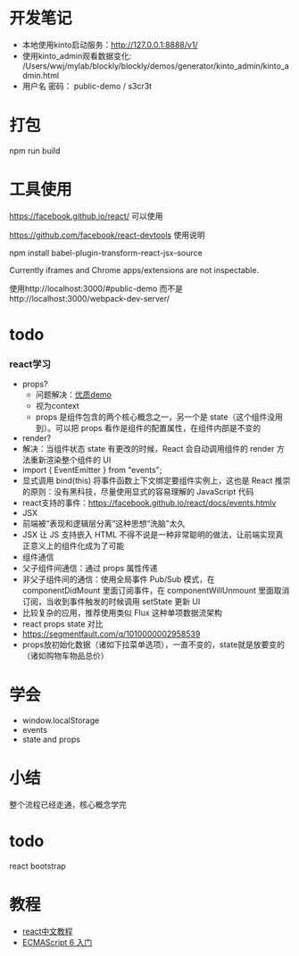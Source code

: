 # 开发笔记
*  本地使用kinto启动服务：http://127.0.0.1:8888/v1/
*  使用kinto_admin观看数据变化: /Users/wwj/mylab/blockly/blockly/demos/generator/kinto_admin/kinto_admin.html
  *  用户名 密码： public-demo / s3cr3t

# 打包
npm  run build

# 工具使用
https://facebook.github.io/react/ 可以使用

https://github.com/facebook/react-devtools 使用说明

npm install babel-plugin-transform-react-jsx-source

Currently iframes and Chrome apps/extensions are not inspectable.

使用http://localhost:3000/#public-demo 而不是http://localhost:3000/webpack-dev-server/


# todo
### react学习
*  props?
   *  问题解决：[优质demo](https://hulufei.gitbooks.io/react-tutorial/content/introduction.html) 
   *  视为context
   *  props 是组件包含的两个核心概念之一，另一个是 state（这个组件没用到）。可以把 props 看作是组件的配置属性，在组件内部是不变的
*  render?
  *  解决：当组件状态 state 有更改的时候，React 会自动调用组件的 render 方法重新渲染整个组件的 UI
*  import { EventEmitter } from "events"; 
  *  显式调用 bind(this) 将事件函数上下文绑定要组件实例上，这也是 React 推崇的原则：没有黑科技，尽量使用显式的容易理解的 JavaScript 代码
  *  react支持的事件：https://facebook.github.io/react/docs/events.htmlv
*  JSX
  *  前端被“表现和逻辑层分离”这种思想“洗脑”太久
  *  JSX 让 JS 支持嵌入 HTML 不得不说是一种非常聪明的做法，让前端实现真正意义上的组件化成为了可能
*  组件通信
  *  父子组件间通信：通过 props 属性传递
  *  非父子组件间的通信：使用全局事件 Pub/Sub 模式，在 componentDidMount 里面订阅事件，在 componentWillUnmount 里面取消订阅，当收到事件触发的时候调用 setState 更新 UI
  *  比较复杂的应用，推荐使用类似 Flux 这种单项数据流架构
*  react props state 对比
  *  https://segmentfault.com/q/1010000002958539
  *  props放初始化数据（诸如下拉菜单选项），一直不变的，state就是放要变的（诸如购物车物品总价）

# 学会
*  window.localStorage
*  events
*  state and props

# 小结
整个流程已经走通，核心概念学完

# todo
react bootstrap

# 教程
*  [react中文教程](http://reactjs.cn/react/docs/getting-started-zh-CN.html)
*  [ECMAScript 6 入门](http://es6.ruanyifeng.com/#docs) 
